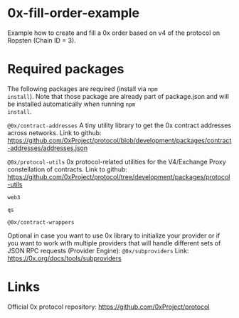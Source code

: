 # 0x-fill-order-example
Example how to create and fill a 0x order based on v4 of the protocol on Ropsten (Chain ID = 3).



# Required packages
The following packages are required (install via <code>npm install</code>). Note that those package are already part of package.json and will be installed automatically when running <code>npm install</code>. 

<code>@0x/contract-addresses</code> A tiny utility library to get the 0x contract addresses across networks. Link to github: https://github.com/0xProject/protocol/blob/development/packages/contract-addresses/addresses.json

<code>@0x/protocol-utils</code> 0x protocol-related utilities for the V4/Exchange Proxy constellation of contracts. Link to github: https://github.com/0xProject/protocol/tree/development/packages/protocol-utils

<code>web3</code> 

<code>qs</code>

<code>@0x/contract-wrappers</code>

Optional in case you want to use 0x library to initialize your provider or if you want to work with multiple providers that will handle different sets of JSON RPC requests (Provider Engine): <code>@0x/subproviders</code> Link: https://0x.org/docs/tools/subproviders 

# Links
Official 0x protocol repository: https://github.com/0xProject/protocol
